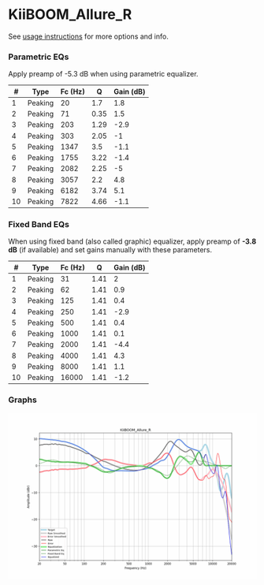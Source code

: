 # KiiBOOM_Allure_R
See [usage instructions](https://github.com/jaakkopasanen/AutoEq#usage) for more options and info.

### Parametric EQs
Apply preamp of -5.3 dB when using parametric equalizer.

|   # | Type    |   Fc (Hz) |    Q |   Gain (dB) |
|-----|---------|-----------|------|-------------|
|   1 | Peaking |        20 | 1.7  |         1.8 |
|   2 | Peaking |        71 | 0.35 |         1.5 |
|   3 | Peaking |       203 | 1.29 |        -2.9 |
|   4 | Peaking |       303 | 2.05 |        -1   |
|   5 | Peaking |      1347 | 3.5  |        -1.1 |
|   6 | Peaking |      1755 | 3.22 |        -1.4 |
|   7 | Peaking |      2082 | 2.25 |        -5   |
|   8 | Peaking |      3057 | 2.2  |         4.8 |
|   9 | Peaking |      6182 | 3.74 |         5.1 |
|  10 | Peaking |      7822 | 4.66 |        -1.1 |

### Fixed Band EQs
When using fixed band (also called graphic) equalizer, apply preamp of **-3.8 dB** (if available) and set gains manually with these parameters.

|   # | Type    |   Fc (Hz) |    Q |   Gain (dB) |
|-----|---------|-----------|------|-------------|
|   1 | Peaking |        31 | 1.41 |         2   |
|   2 | Peaking |        62 | 1.41 |         0.9 |
|   3 | Peaking |       125 | 1.41 |         0.4 |
|   4 | Peaking |       250 | 1.41 |        -2.9 |
|   5 | Peaking |       500 | 1.41 |         0.4 |
|   6 | Peaking |      1000 | 1.41 |         0.1 |
|   7 | Peaking |      2000 | 1.41 |        -4.4 |
|   8 | Peaking |      4000 | 1.41 |         4.3 |
|   9 | Peaking |      8000 | 1.41 |         1.1 |
|  10 | Peaking |     16000 | 1.41 |        -1.2 |

### Graphs
![](./KiiBOOM_Allure_R.png)
